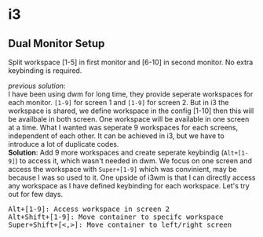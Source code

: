 # i3

## Dual Monitor Setup
Split workspace [1-5] in first monitor and [6-10] in second monitor. No extra keybinding is required.

*previous solution*:  
I have been using dwm for long time, they provide seperate workspaces for each monitor. `[1-9]` for screen 1 and `[1-9]` for screen 2. But in i3
the workspace is shared, we define workspace in the config [1-10] then this will be availbale in both screen. One workspace will be available in one
screen at a time. What I wanted was seperate 9 workspaces for each screens, independent of each other. It can be achieved in i3, but we have to
introduce a lot of duplicate codes.  
**Solution**: Add 9 more workspaces and create seperate keybindig (`Alt+[1-9]`) to access it, which wasn't needed in dwm. We focus on one screen and
access the workspace with `Super+[1-9]` which was convinient, may be because I was so used to it. One upside of i3wm is that I can directly access any
workspace as I have defined keybinding for each workspace. Let's try out for few days.

<pre>
<kbd>Alt+[1-9]</kbd>: Access workspace in screen 2
<kbd>Alt+Shift+[1-9]</kbd>: Move container to specifc workspace
<kbd>Super+Shift+[<,>]</kbd>: Move container to left/right screen
</pre>
